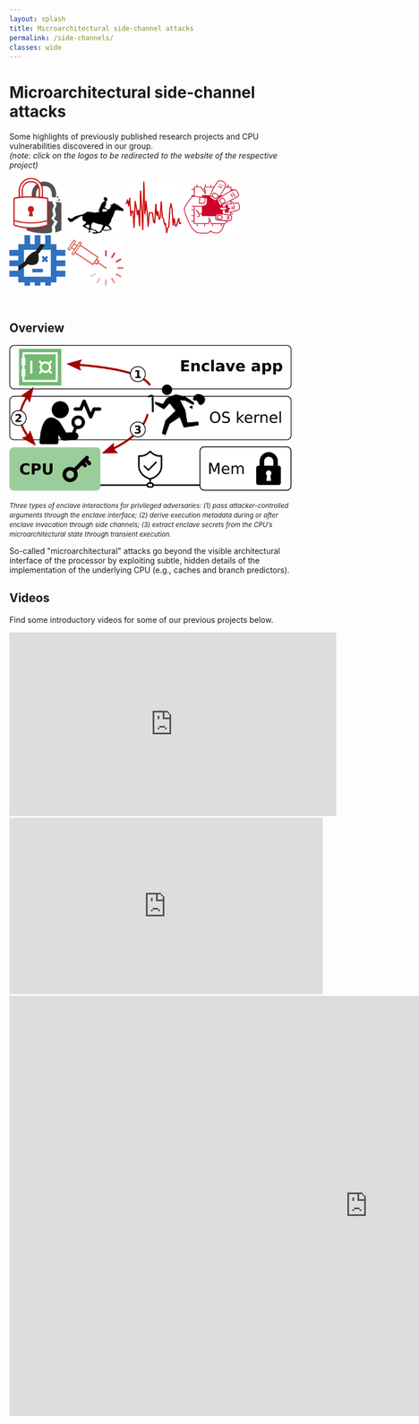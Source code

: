 ```yaml
---
layout: splash
title: Microarchitectural side-channel attacks
permalink: /side-channels/
classes: wide
---
```


<div class="feature__item--center">
   <div class="archive__item">
    <h1>Microarchitectural side-channel attacks</h1>       
    <p>
      Some highlights of previously published research projects and CPU
      vulnerabilities discovered in our group.<br >
      <i>(note: click on the logos to be redirected to the website of the respective project)</i>
    </p>
    <p>
      <a href="https://foreshadowattack.eu/">           <img src="/assets/img/foreshadow.svg" width="100" /></a>
      <a href="https://github.com/jovanbulck/sgx-step"> <img src="/assets/img/sgx-step.svg"   width="100" /></a>
      <a href="https://github.com/jovanbulck/nemesis"> <img src="/assets/img/nemesis.svg"     width="100" /></a>
      <a href="https://zombieloadattack.com/">         <img src="/assets/img/zombieload.svg"  width="100" /></a>
      <a href="https://plundervolt.com/">              <img src="/assets/img/plundervolt.svg" width="100" /></a>
      <a href="https://lviattack.eu/">                 <img src="/assets/img/lvi.svg"         width="100" /></a>
    </p>
  </div>
</div>
  
<br >

## Overview

<div class="feature__item--center">
<p>
<img src="/assets/img/tee-sca.png" alt="overview">
</p>
<small><i>Three types of enclave interactions for privileged adversaries: (1) pass
attacker-controlled arguments through the enclave interface; (2) derive execution
metadata during or after enclave invocation through side channels; (3) extract enclave
secrets from the CPU’s microarchitectural state through transient execution.</i></small>
</div>

So-called "microarchitectural" attacks
go beyond the visible architectural interface of the processor by exploiting
subtle, hidden details of the implementation of the underlying CPU (e.g.,
caches and branch predictors). 


## Videos

Find some introductory videos for some of our previous projects below.

<iframe width="584" height="328" src="https://www.youtube.com/embed/baKHSXeIIaI" frameborder="0" allow="accelerometer; autoplay; encrypted-media; gyroscope; picture-in-picture" allowfullscreen></iframe>
<iframe width="560" height="315" src="https://www.youtube.com/embed/ynB1inl4G3c" frameborder="0" allow="accelerometer; autoplay; encrypted-media; gyroscope; picture-in-picture" allowfullscreen></iframe>
<iframe width="1280" height="750" src="https://www.youtube.com/embed/yo9B2ZRVW9Q" frameborder="0" allow="accelerometer; autoplay; encrypted-media; gyroscope; picture-in-picture" allowfullscreen></iframe>
